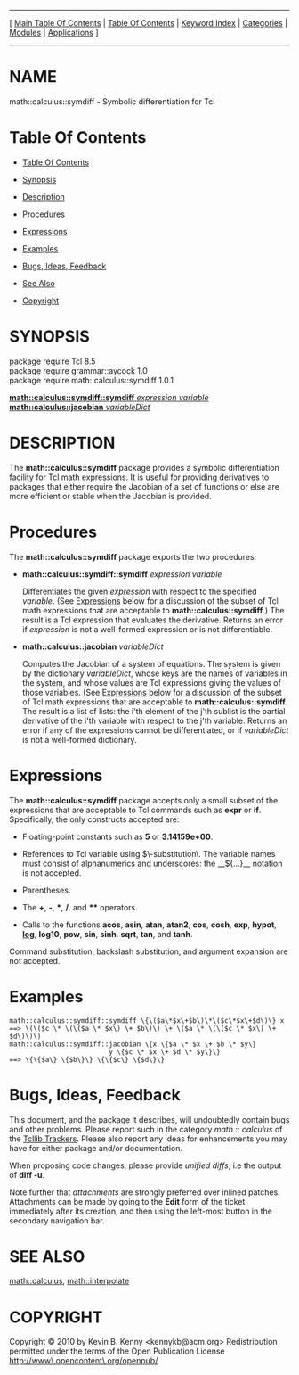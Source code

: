 
[//000000001]: # (math::calculus::symdiff \- Symbolic differentiation for Tcl)
[//000000002]: # (Generated from file 'symdiff\.man' by tcllib/doctools with format 'markdown')
[//000000003]: # (Copyright &copy; 2010 by Kevin B\. Kenny <kennykb@acm\.org>
Redistribution permitted under the terms of the Open Publication License <http://www\.opencontent\.org/openpub/>)
[//000000004]: # (math::calculus::symdiff\(n\) 1\.0\.1 tcllib "Symbolic differentiation for Tcl")

<hr> [ <a href="../../../../toc.md">Main Table Of Contents</a> &#124; <a
href="../../../toc.md">Table Of Contents</a> &#124; <a
href="../../../../index.md">Keyword Index</a> &#124; <a
href="../../../../toc0.md">Categories</a> &#124; <a
href="../../../../toc1.md">Modules</a> &#124; <a
href="../../../../toc2.md">Applications</a> ] <hr>

# NAME

math::calculus::symdiff \- Symbolic differentiation for Tcl

# <a name='toc'></a>Table Of Contents

  - [Table Of Contents](#toc)

  - [Synopsis](#synopsis)

  - [Description](#section1)

  - [Procedures](#section2)

  - [Expressions](#section3)

  - [Examples](#section4)

  - [Bugs, Ideas, Feedback](#section5)

  - [See Also](#seealso)

  - [Copyright](#copyright)

# <a name='synopsis'></a>SYNOPSIS

package require Tcl 8\.5  
package require grammar::aycock 1\.0  
package require math::calculus::symdiff 1\.0\.1  

[__math::calculus::symdiff::symdiff__ *expression* *variable*](#1)  
[__math::calculus::jacobian__ *variableDict*](#2)  

# <a name='description'></a>DESCRIPTION

The __math::calculus::symdiff__ package provides a symbolic differentiation
facility for Tcl math expressions\. It is useful for providing derivatives to
packages that either require the Jacobian of a set of functions or else are more
efficient or stable when the Jacobian is provided\.

# <a name='section2'></a>Procedures

The __math::calculus::symdiff__ package exports the two procedures:

  - <a name='1'></a>__math::calculus::symdiff::symdiff__ *expression* *variable*

    Differentiates the given *expression* with respect to the specified
    *variable*\. \(See [Expressions](#section3) below for a discussion of
    the subset of Tcl math expressions that are acceptable to
    __math::calculus::symdiff__\.\) The result is a Tcl expression that
    evaluates the derivative\. Returns an error if *expression* is not a
    well\-formed expression or is not differentiable\.

  - <a name='2'></a>__math::calculus::jacobian__ *variableDict*

    Computes the Jacobian of a system of equations\. The system is given by the
    dictionary *variableDict*, whose keys are the names of variables in the
    system, and whose values are Tcl expressions giving the values of those
    variables\. \(See [Expressions](#section3) below for a discussion of the
    subset of Tcl math expressions that are acceptable to
    __math::calculus::symdiff__\. The result is a list of lists: the i'th
    element of the j'th sublist is the partial derivative of the i'th variable
    with respect to the j'th variable\. Returns an error if any of the
    expressions cannot be differentiated, or if *variableDict* is not a
    well\-formed dictionary\.

# <a name='section3'></a>Expressions

The __math::calculus::symdiff__ package accepts only a small subset of the
expressions that are acceptable to Tcl commands such as __expr__ or
__if__\. Specifically, the only constructs accepted are:

  - Floating\-point constants such as __5__ or __3\.14159e\+00__\.

  - References to Tcl variable using $\-substitution\. The variable names must
    consist of alphanumerics and underscores: the __$\{\.\.\.\}__ notation is not
    accepted\.

  - Parentheses\.

  - The __\+__, __\-__, __\*__, __/__\. and __\*\*__ operators\.

  - Calls to the functions __acos__, __asin__, __atan__,
    __atan2__, __cos__, __cosh__, __exp__, __hypot__,
    __[log](\.\./log/log\.md)__, __log10__, __pow__, __sin__,
    __sinh__\. __sqrt__, __tan__, and __tanh__\.

Command substitution, backslash substitution, and argument expansion are not
accepted\.

# <a name='section4'></a>Examples

    math::calculus::symdiff::symdiff \{\($a\*$x\+$b\)\*\($c\*$x\+$d\)\} x
    ==> \(\($c \* \(\($a \* $x\) \+ $b\)\) \+ \($a \* \(\($c \* $x\) \+ $d\)\)\)
    math::calculus::symdiff::jacobian \{x \{$a \* $x \+ $b \* $y\}
                             y \{$c \* $x \+ $d \* $y\}\}
    ==> \{\{$a\} \{$b\}\} \{\{$c\} \{$d\}\}

# <a name='section5'></a>Bugs, Ideas, Feedback

This document, and the package it describes, will undoubtedly contain bugs and
other problems\. Please report such in the category *math :: calculus* of the
[Tcllib Trackers](http://core\.tcl\.tk/tcllib/reportlist)\. Please also report
any ideas for enhancements you may have for either package and/or documentation\.

When proposing code changes, please provide *unified diffs*, i\.e the output of
__diff \-u__\.

Note further that *attachments* are strongly preferred over inlined patches\.
Attachments can be made by going to the __Edit__ form of the ticket
immediately after its creation, and then using the left\-most button in the
secondary navigation bar\.

# <a name='seealso'></a>SEE ALSO

[math::calculus](calculus\.md), [math::interpolate](interpolate\.md)

# <a name='copyright'></a>COPYRIGHT

Copyright &copy; 2010 by Kevin B\. Kenny <kennykb@acm\.org>
Redistribution permitted under the terms of the Open Publication License <http://www\.opencontent\.org/openpub/>
